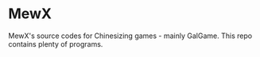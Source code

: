 # MewX
MewX's source codes for Chinesizing games - mainly GalGame. This repo contains plenty of programs.
